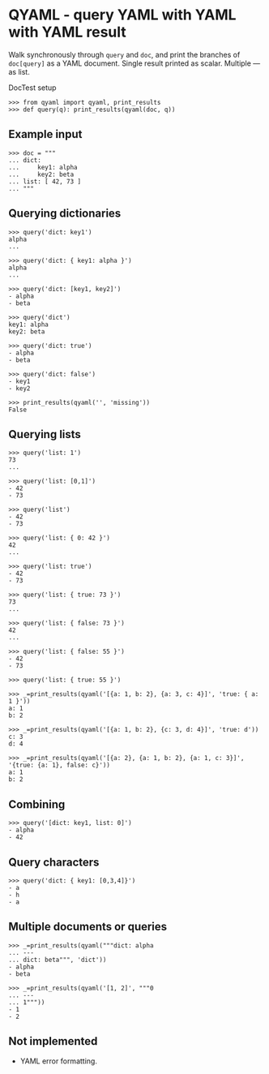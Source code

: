 QYAML - query YAML with YAML with YAML result
=============================================

Walk synchronously through `query` and `doc`, and print the branches of `doc[query]` as a YAML document.
Single result printed as scalar. Multiple — as list.

DocTest setup

    >>> from qyaml import qyaml, print_results
    >>> def query(q): print_results(qyaml(doc, q))

Example input
-------------

    >>> doc = """
    ... dict:
    ...     key1: alpha
    ...     key2: beta
    ... list: [ 42, 73 ]
    ... """

Querying dictionaries
---------------------

    >>> query('dict: key1')
    alpha
    ...

    >>> query('dict: { key1: alpha }')
    alpha
    ...

    >>> query('dict: [key1, key2]')
    - alpha
    - beta

    >>> query('dict')
    key1: alpha
    key2: beta

    >>> query('dict: true')
    - alpha
    - beta

    >>> query('dict: false')
    - key1
    - key2

    >>> print_results(qyaml('', 'missing'))
    False

Querying lists
---------------

    >>> query('list: 1')
    73
    ...

    >>> query('list: [0,1]')
    - 42
    - 73

    >>> query('list')
    - 42
    - 73

    >>> query('list: { 0: 42 }')
    42
    ...

    >>> query('list: true')
    - 42
    - 73

    >>> query('list: { true: 73 }')
    73
    ...

    >>> query('list: { false: 73 }')
    42
    ...

    >>> query('list: { false: 55 }')
    - 42
    - 73

    >>> query('list: { true: 55 }')

    >>> _=print_results(qyaml('[{a: 1, b: 2}, {a: 3, c: 4}]', 'true: { a: 1 }'))
    a: 1
    b: 2

    >>> _=print_results(qyaml('[{a: 1, b: 2}, {c: 3, d: 4}]', 'true: d'))
    c: 3
    d: 4

    >>> _=print_results(qyaml('[{a: 2}, {a: 1, b: 2}, {a: 1, c: 3}]', '{true: {a: 1}, false: c}'))
    a: 1
    b: 2

Combining
---------

    >>> query('[dict: key1, list: 0]')
    - alpha
    - 42

Query characters
----------------

    >>> query('dict: { key1: [0,3,4]}')
    - a
    - h
    - a

Multiple documents or queries
------------------------------

    >>> _=print_results(qyaml("""dict: alpha
    ... ---
    ... dict: beta""", 'dict'))
    - alpha
    - beta

    >>> _=print_results(qyaml('[1, 2]', """0
    ... ---
    ... 1"""))
    - 1
    - 2

Not implemented
---------------

* YAML error formatting.
